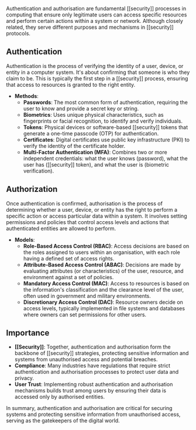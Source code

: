 Authentication and authorisation are fundamental [[security]] processes in computing that ensure only legitimate users can access specific resources and perform certain actions within a system or network. Although closely related, they serve different purposes and mechanisms in [[security]] protocols.

## Authentication

Authentication is the process of verifying the identity of a user, device, or entity in a computer system. It's about confirming that someone is who they claim to be. This is typically the first step in a [[security]] process, ensuring that access to resources is granted to the right entity.

- **Methods**:
    - **Passwords**: The most common form of authentication, requiring the user to know and provide a secret key or string.
    - **Biometrics**: Uses unique physical characteristics, such as fingerprints or facial recognition, to identify and verify individuals.
    - **Tokens**: Physical devices or software-based [[security]] tokens that generate a one-time passcode (OTP) for authentication.
    - **Certificates**: Digital certificates use public key infrastructure (PKI) to verify the identity of the certificate holder.
    - **Multi-Factor Authentication (MFA)**: Combines two or more independent credentials: what the user knows (password), what the user has ([[security]] token), and what the user is (biometric verification).

## Authorization

Once authentication is confirmed, authorisation is the process of determining whether a user, device, or entity has the right to perform a specific action or access particular data within a system. It involves setting permissions and policies that control access levels and actions that authenticated entities are allowed to perform.

- **Models**:
    - **Role-Based Access Control (RBAC)**: Access decisions are based on the roles assigned to users within an organisation, with each role having a defined set of access rights.
    - **Attribute-Based Access Control (ABAC)**: Decisions are made by evaluating attributes (or characteristics) of the user, resource, and environment against a set of policies.
    - **Mandatory Access Control (MAC)**: Access to resources is based on the information's classification and the clearance level of the user, often used in government and military environments.
    - **Discretionary Access Control (DAC)**: Resource owners decide on access levels, typically implemented in file systems and databases where owners can set permissions for other users.

## Importance

- **[[Security]]**: Together, authentication and authorisation form the backbone of [[security]] strategies, protecting sensitive information and systems from unauthorised access and potential breaches.
- **Compliance**: Many industries have regulations that require strict authentication and authorisation processes to protect user data and privacy.
- **User Trust**: Implementing robust authentication and authorisation mechanisms builds trust among users by ensuring their data is accessed only by authorised entities.

In summary, authentication and authorisation are critical for securing systems and protecting sensitive information from unauthorised access, serving as the gatekeepers of the digital world.